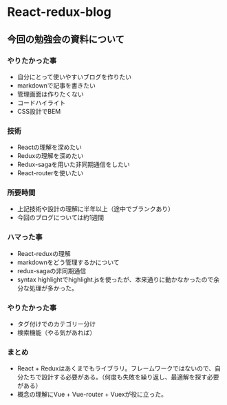 # React-redux-blog

## 今回の勉強会の資料について

### やりたかった事
- 自分にとって使いやすいブログを作りたい
- markdownで記事を書きたい
- 管理画面は作りたくない
- コードハイライト
- CSS設計でBEM

### 技術
- Reactの理解を深めたい
- Reduxの理解を深めたい
- Redux-sagaを用いた非同期通信をしたい
- React-routerを使いたい

### 所要時間
- 上記技術や設計の理解に半年以上（途中でブランクあり）
- 今回のブログについては約1週間

### ハマった事
- React-reduxの理解
- markdownをどう管理するかについて
- redux-sagaの非同期通信
- syntax highlightでhighlight.jsを使ったが、本来通りに動かなかったので余分な処理が多かった。

### やりたかった事
- タグ付けでのカテゴリー分け
- 検索機能（やる気があれば）

### まとめ
- React + Reduxはあくまでもライブラリ。フレームワークではないので、自分たちで設計する必要がある。（何度も失敗を繰り返し、最適解を探す必要がある）
- 概念の理解にVue + Vue-router + Vuexが役に立った。
